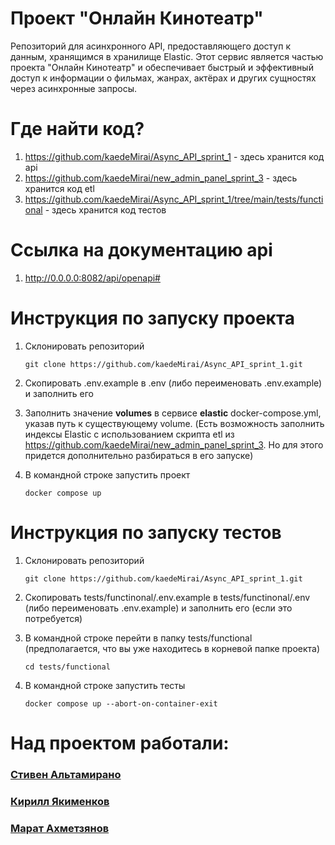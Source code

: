 # Проект "Онлайн Кинотеатр"

Репозиторий для асинхронного API, предоставляющего доступ к данным, хранящимся в хранилище Elastic. Этот сервис является частью проекта "Онлайн Кинотеатр" и обеспечивает быстрый и эффективный доступ к информации о фильмах, жанрах, актёрах и других сущностях через асинхронные запросы.

# Где найти код?
1. https://github.com/kaedeMirai/Async_API_sprint_1 - здесь хранится код api
2. https://github.com/kaedeMirai/new_admin_panel_sprint_3 - здесь хранится код etl
3. https://github.com/kaedeMirai/Async_API_sprint_1/tree/main/tests/functional - здесь хранится код тестов

# Ссылка на документацию api
1. http://0.0.0.0:8082/api/openapi#

# Инструкция по запуску проекта
1. Склонировать репозиторий

   ```
   git clone https://github.com/kaedeMirai/Async_API_sprint_1.git
   ```
2. Скопировать .env.example в .env (либо переименовать .env.example) и заполнить его
3. Заполнить значение **volumes** в сервисе **elastic** docker-compose.yml, указав путь к существующему volume. (Есть возможность заполнить индексы Elastic с использованием скрипта etl из https://github.com/kaedeMirai/new_admin_panel_sprint_3. Но для этого придется дополнительно разбираться в его запуске)
4. В командной строке запустить проект

    ```
    docker compose up
    ```

# Инструкция по запуску тестов
1. Склонировать репозиторий

   ```
   git clone https://github.com/kaedeMirai/Async_API_sprint_1.git
   ```
2. Скопировать tests/functinonal/.env.example в tests/functinonal/.env (либо переименовать .env.example) и заполнить его (если это потребуется)
3. В командной строке перейти в папку tests/functional (предполагается, что вы уже находитесь в корневой папке проекта)
   ```
   cd tests/functional
   ```
4. В командной строке запустить тесты

    ```
    docker compose up --abort-on-container-exit
    ```

# Над проектом работали:

### [Стивен Альтамирано](https://github.com/Munewxar)

### [Кирилл Якименков](https://github.com/TiGrib)

### [Марат Ахметзянов](https://github.com/kaedeMirai)

